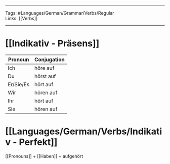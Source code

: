 ___
Tags: #Languages/German/Grammar/Verbs/Regular  
Links: [[Verbs]]
___
# [[Indikativ - Präsens]]
Pronoun|Conjugation
------------ | ------------
Ich | höre auf
Du | hörst auf
Er/Sie/Es | hört auf
Wir | hören auf
Ihr | hört auf
Sie | hören auf


# [[Languages/German/Verbs/Indikativ - Perfekt]]
[[Pronouns]] + [[Haben]] + aufgehört